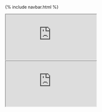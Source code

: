 {% include navbar.html %}
<iframe src="https://replit.com/@wangzi190/createTask"></iframe>
<iframe src="https://docs.google.com/document/d/e/2PACX-1vTMD6Dt1DiCQAfqB-YR3vY84rZdnEZqRscxzhB0Yd0IDK0Cg-8IWk1f0ZaSGqLkss87Y_SOCarUD3qV/pub?embedded=true"></iframe>
